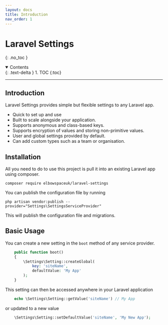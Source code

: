 ```yaml
---
layout: docs 
title: Introduction
nav_order: 1
---
```


# Laravel Settings

{: .no_toc }

<details open markdown="block">
  <summary>
    Contents
  </summary>
  {: .text-delta }
1. TOC
{:toc}
</details>

---

## Introduction

Laravel Settings provides simple but flexible settings to any Laravel app.

- Quick to set up and use
- Built to scale alongside your application.
- Supports anonymous and class-based keys.
- Supports encryption of values and storing non-primitive values.
- User and global settings provided by default.
- Can add custom types such as a team or organisation.

## Installation

All you need to do to use this project is pull it into an existing Laravel app using composer.

```console
composer require elbowspaceuk/laravel-settings
```

You can publish the configuration file by running

```console
php artisan vendor:publish --provider="Settings\SettingsServiceProvider"
```

This will publish the configuration file and migrations.

## Basic Usage

You can create a new setting in the `boot` method of any service provider.

```php
    public function boot()
    {
        \Settings\Setting::createGlobal(
            key: 'siteName',
            defaultValue: 'My App'
        );
    }
```

This setting can then be accessed anywhere in your Laravel application

```php
    echo \Settings\Setting::getValue('siteName') // My App
```

or updated to a new value

```php
    \Settings\Setting::setDefaultValue('siteName', 'My New App');
```

